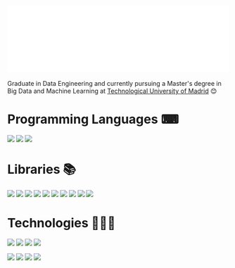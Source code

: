 <!-- Consider starring my repo @ https://github.com/reeveng/reeveng, much appreciated in advance! -->

<img src="https://github.com/AlejandroAlvarezCastro/AlejandroAlvarezCastro/blob/main/svg.svg"/>

<p>Graduate in Data Engineering and currently pursuing a Master's degree in Big Data and Machine Learning at <a href="https://www.upm.es">Technological University of Madrid</a> 😊</br></p>



# Programming Languages ⌨
<p>
        <code><a href="https://www.python.org/" target="_blank"><img height="45" src="https://www.vectorlogo.zone/logos/python/python-ar21.svg"></a></code>
        <code><a href="https://jupyter.org/" target="_blank"><img height="45" src="https://www.vectorlogo.zone/logos/jupyter/jupyter-ar21.svg"></a></code>
        <code><a href="https://www.scala-lang.org/" target="_blank"><img height="45" src="https://www.vectorlogo.zone/logos/scala-lang/scala-lang-ar21.svg"></a></code>
</p>

# Libraries 📚︎
<p>
        <code><a href="https://numpy.org/" target="_blank"><img height="45" src="https://www.vectorlogo.zone/logos/numpy/numpy-ar21.svg"></a></code>
        <code><a href="https://pandas.pydata.org/" target="_blank"><img height="45" src="https://upload.wikimedia.org/wikipedia/commons/e/ed/Pandas_logo.svg"></a></code>
        <code><a href="https://matplotlib.org/" target="_blank"><img height="45" src="https://upload.wikimedia.org/wikipedia/commons/8/84/Matplotlib_icon.svg"></a></code>
        <code><a href="https://plotly.github.io/plotly.py-docs/" target="_blank"><img height="45" src="https://www.vectorlogo.zone/logos/plotly/plotly-ar21.svg"></a></code>
        <code><a href="https://opencv.org/" target="_blank"><img height="45"   
                                                    src="https://upload.wikimedia.org/wikipedia/commons/thumb/3/32/OpenCV_Logo_with_text_svg_version.svg/640px-                                                                        OpenCV_Logo_with_text_svg_version.svg.png"></a></code>
        <code><a href="https://scikit-learn.org/stable/" target="_blank"><img height="45"                                                                                                                                        src="https://upload.wikimedia.org/wikipedia/commons/0/05/Scikit_learn_logo_small.svg"></a></code>
        <code><a href="https://www.tensorflow.org/?hl=es-419" target="_blank"><img height="45" src="https://www.vectorlogo.zone/logos/tensorflow/tensorflow-ar21.svg"></a></code>
        <code><a href="https://keras.io/" target="_blank"><img height="45" src="https://miro.medium.com/v2/resize:fit:600/1*DKu_54iqz6C-p6ndo7rO3g.png"></a></code>
        <code><a href="https://pypi.org/project/PuLP/" target="_blank"><img height="45" src="https://www.solvermax.com/images/links/pulp.png"></a></code>
        <code><a href="https://shap.readthedocs.io/en/latest/" target="_blank"><img height="45" src="https://user-images.githubusercontent.com/38404461/65588818-7734b500-df88-11e9-907c-a0bc0c0fdfc1.png"></a></code>
        
</p>

# Technologies 🧑🏼‍💻

<p>
        <code><a href="https://www.mongodb.com/es" target="_blank"><img height="45" src="https://www.vectorlogo.zone/logos/mongodb/mongodb-ar21.svg"></a></code>
        <code><a href="https://www.postgresql.org/" target="_blank"><img height="45" src="https://www.vectorlogo.zone/logos/postgresql/postgresql-ar21.svg"></a></code>
        <code><a href="https://www.mysql.com/" target="_blank"><img height="45" src="https://www.vectorlogo.zone/logos/mysql/mysql-ar21.svg"></a></code>
        <code><a href="https://www.oracle.com/es/" target="_blank"><img height="45" src="https://www.vectorlogo.zone/logos/oracle/oracle-ar21.svg"></a></code>
</p>
<p>
        <code><a href="https://www.docker.com/" target="_blank"><img height="45" src="https://www.vectorlogo.zone/logos/docker/docker-ar21.svg"></a></code> 
        <code><a href="https://kubernetes.io/es/" target="_blank"><img height="45" src="https://www.vectorlogo.zone/logos/kubernetes/kubernetes-ar21.svg"></a></code> 
        <code><a href="https://hadoop.apache.org/" target="_blank"><img height="45" src="https://www.vectorlogo.zone/logos/apache_hadoop/apache_hadoop-ar21.svg"></a></code> 
        <code><a href="https://spark.apache.org/" target="_blank"><img height="45" src="https://www.vectorlogo.zone/logos/apache_spark/apache_spark-ar21.svg"></a></code> 
</p>

